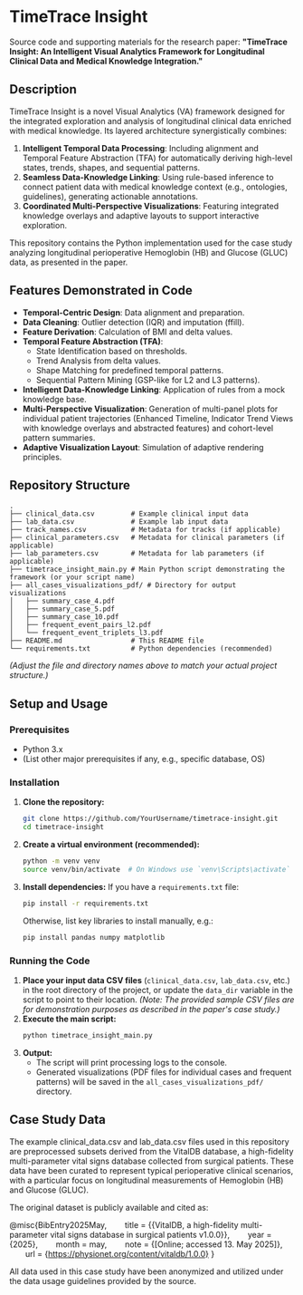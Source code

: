 # TimeTrace Insight

Source code and supporting materials for the research paper: **"TimeTrace Insight: An Intelligent Visual Analytics Framework for Longitudinal Clinical Data and Medical Knowledge Integration."**

## Description

TimeTrace Insight is a novel Visual Analytics (VA) framework designed for the integrated exploration and analysis of longitudinal clinical data enriched with medical knowledge. Its layered architecture synergistically combines:

1.  **Intelligent Temporal Data Processing**: Including alignment and Temporal Feature Abstraction (TFA) for automatically deriving high-level states, trends, shapes, and sequential patterns.
2.  **Seamless Data-Knowledge Linking**: Using rule-based inference to connect patient data with medical knowledge context (e.g., ontologies, guidelines), generating actionable annotations.
3.  **Coordinated Multi-Perspective Visualizations**: Featuring integrated knowledge overlays and adaptive layouts to support interactive exploration.

This repository contains the Python implementation used for the case study analyzing longitudinal perioperative Hemoglobin (HB) and Glucose (GLUC) data, as presented in the paper.

## Features Demonstrated in Code

*   **Temporal-Centric Design**: Data alignment and preparation.
*   **Data Cleaning**: Outlier detection (IQR) and imputation (ffill).
*   **Feature Derivation**: Calculation of BMI and delta values.
*   **Temporal Feature Abstraction (TFA)**:
    *   State Identification based on thresholds.
    *   Trend Analysis from delta values.
    *   Shape Matching for predefined temporal patterns.
    *   Sequential Pattern Mining (GSP-like for L2 and L3 patterns).
*   **Intelligent Data-Knowledge Linking**: Application of rules from a mock knowledge base.
*   **Multi-Perspective Visualization**: Generation of multi-panel plots for individual patient trajectories (Enhanced Timeline, Indicator Trend Views with knowledge overlays and abstracted features) and cohort-level pattern summaries.
*   **Adaptive Visualization Layout**: Simulation of adaptive rendering principles.

## Repository Structure

```
.
├── clinical_data.csv         # Example clinical input data
├── lab_data.csv              # Example lab input data
├── track_names.csv           # Metadata for tracks (if applicable)
├── clinical_parameters.csv   # Metadata for clinical parameters (if applicable)
├── lab_parameters.csv        # Metadata for lab parameters (if applicable)
├── timetrace_insight_main.py # Main Python script demonstrating the framework (or your script name)
├── all_cases_visualizations_pdf/ # Directory for output visualizations
│   ├── summary_case_4.pdf
│   ├── summary_case_5.pdf
│   ├── summary_case_10.pdf
│   ├── frequent_event_pairs_l2.pdf
│   └── frequent_event_triplets_l3.pdf
├── README.md                 # This README file
└── requirements.txt          # Python dependencies (recommended)
```

*(Adjust the file and directory names above to match your actual project structure.)*

## Setup and Usage

### Prerequisites

*   Python 3.x
*   (List other major prerequisites if any, e.g., specific database, OS)

### Installation

1.  **Clone the repository:**
    ```bash
    git clone https://github.com/YourUsername/timetrace-insight.git
    cd timetrace-insight
    ```
2.  **Create a virtual environment (recommended):**
    ```bash
    python -m venv venv
    source venv/bin/activate  # On Windows use `venv\Scripts\activate`
    ```
3.  **Install dependencies:**
    If you have a `requirements.txt` file:
    ```bash
    pip install -r requirements.txt
    ```
    Otherwise, list key libraries to install manually, e.g.:
    ```bash
    pip install pandas numpy matplotlib
    ```

### Running the Code

1.  **Place your input data CSV files** (`clinical_data.csv`, `lab_data.csv`, etc.) in the root directory of the project, or update the `data_dir` variable in the script to point to their location.
    *(Note: The provided sample CSV files are for demonstration purposes as described in the paper's case study.)*
2.  **Execute the main script:**
    ```bash
    python timetrace_insight_main.py
    ```
3.  **Output:**
    *   The script will print processing logs to the console.
    *   Generated visualizations (PDF files for individual cases and frequent patterns) will be saved in the `all_cases_visualizations_pdf/` directory.

## Case Study Data

The example clinical_data.csv and lab_data.csv files used in this repository are preprocessed subsets derived from the VitalDB database, a high-fidelity multi-parameter vital signs database collected from surgical patients. These data have been curated to represent typical perioperative clinical scenarios, with a particular focus on longitudinal measurements of Hemoglobin (HB) and Glucose (GLUC).

The original dataset is publicly available and cited as:

@misc{BibEntry2025May,
  title = {{VitalDB, a high-fidelity multi-parameter vital signs database in surgical patients v1.0.0}},
  year = {2025},
  month = may,
  note = {[Online; accessed 13. May 2025]},
  url = {https://physionet.org/content/vitaldb/1.0.0}
}

All data used in this case study have been anonymized and utilized under the data usage guidelines provided by the source.


